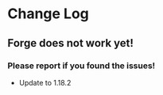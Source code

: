 # Change Log

## Forge does not work yet!
### Please report if you found the issues!

* Update to 1.18.2